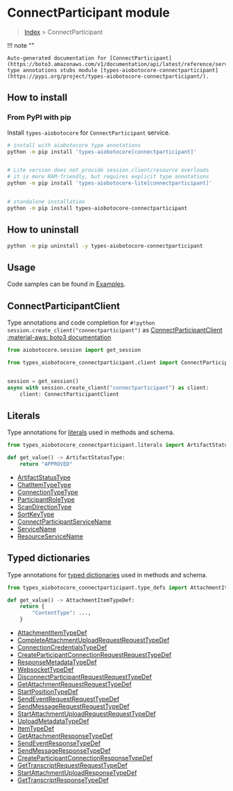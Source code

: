 # ConnectParticipant module

> [Index](../README.md) > ConnectParticipant


!!! note ""

    Auto-generated documentation for [ConnectParticipant](https://boto3.amazonaws.com/v1/documentation/api/latest/reference/services/connectparticipant.html#ConnectParticipant)
    type annotations stubs module [types-aiobotocore-connectparticipant](https://pypi.org/project/types-aiobotocore-connectparticipant/).

## How to install



### From PyPI with pip

Install `types-aiobotocore` for `ConnectParticipant` service.

```bash
# install with aiobotocore type annotations
python -m pip install 'types-aiobotocore[connectparticipant]'


# Lite version does not provide session.client/resource overloads
# it is more RAM-friendly, but requires explicit type annotations
python -m pip install 'types-aiobotocore-lite[connectparticipant]'


# standalone installation
python -m pip install types-aiobotocore-connectparticipant
```



## How to uninstall

```bash
python -m pip uninstall -y types-aiobotocore-connectparticipant
```

## Usage

Code samples can be found in [Examples](./usage.md).

## ConnectParticipantClient

Type annotations and code completion for  `#!python session.create_client("connectparticipant")` as [ConnectParticipantClient](./client.md)
[:material-aws: boto3 documentation](https://boto3.amazonaws.com/v1/documentation/api/latest/reference/services/connectparticipant.html#ConnectParticipant.Client)

```python title="Usage example"
from aiobotocore.session import get_session

from types_aiobotocore_connectparticipant.client import ConnectParticipantClient


session = get_session()
async with session.create_client("connectparticipant") as client:
    client: ConnectParticipantClient
```








## Literals

Type annotations for [literals](./literals.md) used in methods and schema.

```python title="Usage example"
from types_aiobotocore_connectparticipant.literals import ArtifactStatusType

def get_value() -> ArtifactStatusType:
    return "APPROVED"
```

- [ArtifactStatusType](./literals.md#artifactstatustype)
- [ChatItemTypeType](./literals.md#chatitemtypetype)
- [ConnectionTypeType](./literals.md#connectiontypetype)
- [ParticipantRoleType](./literals.md#participantroletype)
- [ScanDirectionType](./literals.md#scandirectiontype)
- [SortKeyType](./literals.md#sortkeytype)
- [ConnectParticipantServiceName](./literals.md#connectparticipantservicename)
- [ServiceName](./literals.md#servicename)
- [ResourceServiceName](./literals.md#resourceservicename)




## Typed dictionaries

Type annotations for [typed dictionaries](./type_defs.md) used in methods and schema.

```python title="Usage example"
from types_aiobotocore_connectparticipant.type_defs import AttachmentItemTypeDef

def get_value() -> AttachmentItemTypeDef:
    return {
        "ContentType": ...,
    }
```

- [AttachmentItemTypeDef](./type_defs.md#attachmentitemtypedef)
- [CompleteAttachmentUploadRequestRequestTypeDef](./type_defs.md#completeattachmentuploadrequestrequesttypedef)
- [ConnectionCredentialsTypeDef](./type_defs.md#connectioncredentialstypedef)
- [CreateParticipantConnectionRequestRequestTypeDef](./type_defs.md#createparticipantconnectionrequestrequesttypedef)
- [ResponseMetadataTypeDef](./type_defs.md#responsemetadatatypedef)
- [WebsocketTypeDef](./type_defs.md#websockettypedef)
- [DisconnectParticipantRequestRequestTypeDef](./type_defs.md#disconnectparticipantrequestrequesttypedef)
- [GetAttachmentRequestRequestTypeDef](./type_defs.md#getattachmentrequestrequesttypedef)
- [StartPositionTypeDef](./type_defs.md#startpositiontypedef)
- [SendEventRequestRequestTypeDef](./type_defs.md#sendeventrequestrequesttypedef)
- [SendMessageRequestRequestTypeDef](./type_defs.md#sendmessagerequestrequesttypedef)
- [StartAttachmentUploadRequestRequestTypeDef](./type_defs.md#startattachmentuploadrequestrequesttypedef)
- [UploadMetadataTypeDef](./type_defs.md#uploadmetadatatypedef)
- [ItemTypeDef](./type_defs.md#itemtypedef)
- [GetAttachmentResponseTypeDef](./type_defs.md#getattachmentresponsetypedef)
- [SendEventResponseTypeDef](./type_defs.md#sendeventresponsetypedef)
- [SendMessageResponseTypeDef](./type_defs.md#sendmessageresponsetypedef)
- [CreateParticipantConnectionResponseTypeDef](./type_defs.md#createparticipantconnectionresponsetypedef)
- [GetTranscriptRequestRequestTypeDef](./type_defs.md#gettranscriptrequestrequesttypedef)
- [StartAttachmentUploadResponseTypeDef](./type_defs.md#startattachmentuploadresponsetypedef)
- [GetTranscriptResponseTypeDef](./type_defs.md#gettranscriptresponsetypedef)

